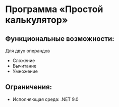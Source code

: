 # Программа «Простой калькулятор»

## Функциональные возможности:
Для двух операндов
- Сложение
- Вычитание
- Умножение 

## Ограничения:
- Исполняющая среда: .NET 9.0